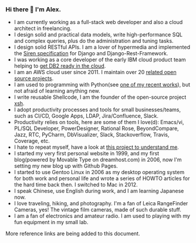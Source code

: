 ### Hi there 👋  I'm Alex. 

* I am currently working as a full-stack web developer and also a cloud architect in freelancing.
* I design solid and practical data models, write high-performance SQL and complex queries, plus do the administration and tuning tasks.
* I design solid RESTful APIs. I am a lover of hypermedia and implemented the [Siren specification](https://github.com/kevinswiber/siren) for Django and Django-Rest-Framework.
* I was working as a core developer of the early IBM cloud product team helping to [get DB2 ready in the cloud](https://www.ibm.com/cloud/learn/dbaas).
* I am an AWS cloud user since 2011. I maintain over 20 [related open source projects](https://github.com/alexzhangs?tab=repositories&q=aws).
* I am used to programming with Python(see [one of my recent works](https://github.com/alexzhangs/shadowsocks-manager)), but not afraid of learning anything new.
* I write reusable Shellcode, I am the founder of the open-source project [xsh](https://github.com/alexzhangs/xsh).
* I adopt productivity processes and tools for small businesses/teams, such as CI/CD, Google Apps, LDAP, Jira/Confluence, Slack.
* Productivity relies on tools, here are some of them I love(d): Emacs/vi, PL/SQL Developer, PowerDesigner, Rational Rose, BeyondCompare, Jazz, RTC, PyCharm, DbVisualizer, Slack, Stackoverflow, Travis, Coverage, etc.
* I hate to repeat myself, have a look at [this project to understand me](https://github.com/alexzhangs/aws-cfn-vpn).
* I started my very first personal website in 1999, and my first blog(powered by Movable Type on dreamhost.com) in 2006, now I'm setting my new blog up with Github Pages.
* I started to use Gentoo Linux in 2006 as my desktop operating system for both work and personal life and wrote a series of HOWTO articles for the hard time back then. I switched to Mac in 2012.
* I speak Chinese, use English during work, and I am learning Japanese now.
* I love traveling, hiking, and photography. I'm a fan of Leica RangeFinder Cameras, yes! The vintage film cameras, made of such durable stuff.
* I am a fan of electronics and amateur radio. I am used to playing with my fun equipment in my small lab.

More reference links are being added to this document.
